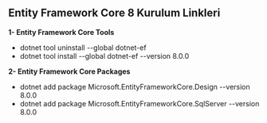 ## Entity Framework Core 8 Kurulum Linkleri

**1- Entity Framework Core Tools**

- dotnet tool uninstall --global dotnet-ef
- dotnet tool install --global dotnet-ef --version 8.0.0

**2- Entity Framework Core Packages**

- dotnet add package Microsoft.EntityFrameworkCore.Design --version 8.0.0
- dotnet add package Microsoft.EntityFrameworkCore.SqlServer --version 8.0.0